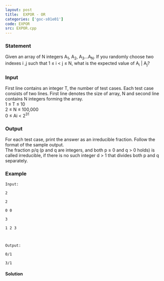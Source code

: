```yaml
---
layout: post
title:  EXPOR - OR
categories: ['goc-s01e01']
code: EXPOR
src: EXPOR.cpp
---
```


### **Statement**

Given an array of N integers A<sub>1</sub>, A<sub>2</sub>,
A<sub>3</sub>…A<sub>N</sub>. If you randomly choose two indexes i ,j
such that 1 ≤ i < j ≤ N, what is the expected value of A<sub>i</sub> |
A<sub>j</sub>?

### Input

First line contains an integer T, the number of test cases. Each test case
consists of two lines. First line denotes the size of array, N and second line
contains N integers forming the array.  
1 ≤ T ≤ 10  
2 ≤ N ≤ 100,000  
0 ≤ Ai < 2<sup>31</sup>

### Output

For each test case, print the answer as an irreducible fraction. Follow the
format of the sample output.  
The fraction p/q (p and q are integers, and both p ≥ 0 and q > 0 holds) is
called irreducible, if there is no such integer d > 1 that divides both p and
q separately.

### Example

    
    
    Input:
    2
    2
    0 0
    3
    1 2 3
    
    Output:
    0/1
    3/1
    



#### **Solution**



